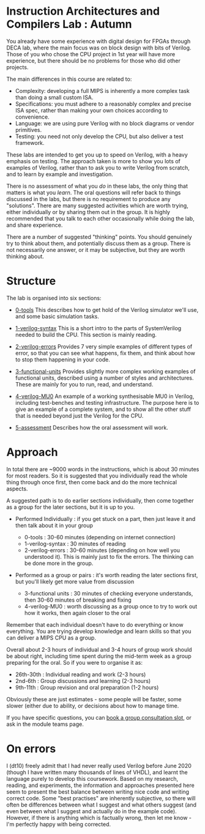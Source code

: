 Instruction Architectures and Compilers Lab : Autumn
====================================================

You already have some experience with digital design for FPGAs
through DECA lab, where the main focus was on block design with
bits of Verilog. Those of you who chose the CPU project
in 1st year will have more experience, but there should be no
problems for those who did other projects.

The main differences in this course are related to:

- Complexity: developing a full MIPS is inherently a more complex task than doing a small custom ISA.
- Specifications: you must adhere to a reasonably complex and precise ISA spec, rather than making your
  own choices according to convenience.
- Language: we are using pure Verilog with no block diagrams or vendor primitives.
- Testing: you need not only develop the CPU, but also deliver a test framework.

These labs are intended to get you up to speed on Verilog, with a heavy emphasis
on testing. The approach taken is more to show you lots of examples of Verilog,
rather than to ask you to write Verilog from scratch, and to learn by example
and investigation.

There is no assessment of what you _do_ in these labs, the only thing that matters
is what you _learn_. The oral questions will refer back to things discussed in
the labs, but there is no requirement to produce any "solutions". There are many
suggested activities which are worth trying, either individually or by sharing
them out in the group. It is highly recommended that you talk to each other
occasionally while doing the lab, and share experience.

There are a number of suggested "thinking" points. You should genuinely try to
think about them, and potentially discuss them as a group. There is not necessarily
one answer, or it may be subjective, but they are worth thinking about.

Structure
=========

The lab is organised into six sections:

- [0-tools](0-tools) This describes how to get hold of the Verilog simulator we'll use,
    and some basic simulation tasks.

- [1-verilog-syntax](1-verilog-syntax) This is a short intro to the parts of SystemVerilog
    needed to build the CPU. This section is mainly reading.

- [2-verilog-errors](2-verilog-errors) Provides 7 very simple examples of different types
    of error, so that you can see what happens, fix them, and think about how to stop
    them happening in your code.

- [3-functional-units](3-functional-units) Provides slightly more complex working examples
    of functional units, described using a number of styles and architectures. These are
    mainly for you to run, read, and understand.

- [4-verilog-MU0](4-verilog-MU0) An example of a working synthesisable MU0 in Verilog, including
    test-benches and testing infrastructure. The purpose here is to give an example of
    a complete system, and to show all the other stuff that is needed beyond just the
    Verilog for the CPU.

- [5-assessment](5-assessment) Describes how the oral assessment will work.

Approach
========

In total there are ~9000 words in the instructions, which is about 30 minutes
for most readers. So it is suggested that you individually read the whole thing
through once first, then come back and do the more technical aspects.

A suggested path is to do earlier sections individually, then come together
as a group for the later sections, but it is up to you.

- Performed Individually : if you get stuck on a part, then just leave it and then talk about it in your group

    - 0-tools : 30-60 minutes (depending on internet connection)
    - 1-verilog-syntax : 30 minutes of reading
    - 2-verilog-errors : 30-60 minutes (depending on how well you understood it). This is mainly just to fix the errors. The thinking can be done more in the group.

- Performed as a group or pairs : it's worth reading the later sections first, but you'll likely get more value from discussion

    - 3-functional units : 30 minutes of checking everyone understands, then 30-60 minutes of breaking and fixing
    - 4-verilog-MU0 : worth discussing as a group once to try to work out how it works, then again closer to the oral

Remember that each individual doesn't have to do everything or know everything. You are
trying develop knowledge and learn skills so that you can deliver a MIPS CPU as a group.

Overall about 2-3 hours of individual and 3-4 hours of group work should be about right, including
time spent during the mid-term week as a group preparing for the oral. So if you were to organise
it as:

-   26th-30th : Individual reading and work (2-3 hours)
-   2nd-6th : Group discussions and learning (2-3 hours)
-   9th-11th : Group revision and oral preparation (1-2 hours)
  
Obviously these are just estimates - some people will be faster, some slower (either due to ability, or decisions about how to manage time.

If you have specific questions, you can [book a group consultation slot](https://imperiallondon-my.sharepoint.com/:x:/g/personal/dt10_ic_ac_uk/EULre3tu5M1IiPbNoGgnLUEBbG9japRccFPp2akkeKAC4A?e=8ZxgFA), or ask in the module teams page.

On errors
=========

I (dt10) freely admit that I had never really used Verilog before June 2020 (though I have written
many thousands of lines of VHDL), and learnt the language purely to develop this coursework. Based
on my research, reading, and experiments, the information and approaches presented here seem to present
the best balance between writing nice code and writing correct code. Some "best practises" are inherently
subjective, so there will often be differences between what I suggest and what others suggest (and
even between what I suggest and actually do in the example code). However, if there is anything
which is factually wrong, then let me know - I'm perfectly happy with being corrected.